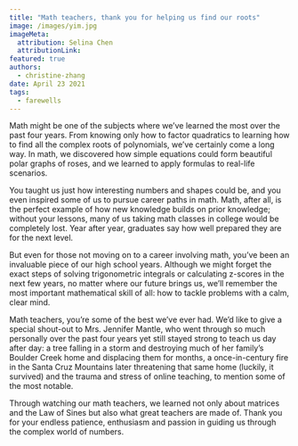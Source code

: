 ```yaml
---
title: "Math teachers, thank you for helping us find our roots"
image: /images/yim.jpg
imageMeta:
  attribution: Selina Chen
  attributionLink:
featured: true
authors:
  - christine-zhang
date: April 23 2021
tags:
  - farewells
---
```

Math might be one of the subjects where we’ve learned the most over the
past four years. From knowing only how to factor quadratics to learning
how to find all the complex roots of polynomials, we’ve certainly come a
long way. In math, we discovered how simple equations could form
beautiful polar graphs of roses, and we learned to apply formulas to
real-life scenarios.

You taught us just how interesting numbers and shapes could be, and you
even inspired some of us to pursue career paths in math. Math, after
all, is the perfect example of how new knowledge builds on prior
knowledge; without your lessons, many of us taking math classes in
college would be completely lost. Year after year, graduates say how
well prepared they are for the next level.

But even for those not moving on to a career involving math, you’ve been
an invaluable piece of our high school years. Although we might forget
the exact steps of solving trigonometric integrals or calculating
z-scores in the next few years, no matter where our future brings us,
we’ll remember the most important mathematical skill of all: how to
tackle problems with a calm, clear mind.

Math teachers, you’re some of the best we’ve ever had. We’d like to give
a special shout-out to Mrs. Jennifer Mantle, who went through so much
personally over the past four years yet still stayed strong to teach us
day after day: a tree falling in a storm and destroying much of her
family’s Boulder Creek home and displacing them for months, a
once-in-century fire in the Santa Cruz Mountains later threatening that
same home (luckily, it survived) and the trauma and stress of online
teaching, to mention some of the most notable.

Through watching our math teachers, we learned not only about matrices
and the Law of Sines but also what great teachers are made of. Thank you
for your endless patience, enthusiasm and passion in guiding us through
the complex world of numbers.

